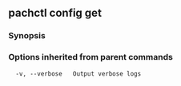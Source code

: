 ## pachctl config get



### Synopsis




### Options inherited from parent commands

```
  -v, --verbose   Output verbose logs
```

